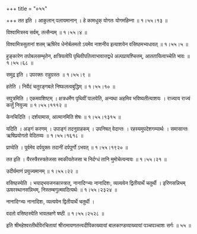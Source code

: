 +++
title = "०५५"

+++
तत इति । आकुलान् पलायमानान् । हे कामधुक् योगतः योगमहिम्ना  ॥  १।५५।१३ ॥   

  

विश्वामित्रस्य सर्वम्, तत्सैन्यम्  ॥  १।५५।४ ॥   

  

विश्वामित्रसुतानां शतम् ऋषिरेव धेनोर्बलमतो ऽयमेव नाशनीय इत्याशयेन वसिष्ठमभ्यधावत्  ॥  १।५५।५ ॥   

  

हुङ्कारेण तपोबलसम्भृतेन, क्षत्रियत्वेपि पृथिवीपतित्वाभावात्तद्वधे अल्पप्रायश्चित्तम्, आततायित्वाच्चेति भावः  ॥  १।५५।६८ ॥   

  

समुद्र इति । उपरक्तः राहुग्रस्तः  ॥  १।५५।९ ॥   

  

हतेति । निर्वेदं चतुरङ्गबले निष्फलत्वबुद्धिम्  ॥  १।५५।१० ॥   

  

सपुत्रमिति । एकमवशिष्टम् । क्षत्रधर्मेण पृथिवीं पालयेति, अन्यथा अहमिव भविष्यतीत्याशयः । राज्याय राज्यं कर्त्तुं नियुज्य  ॥  १।५५।१११२ ॥   

  

केनचिदिति । दर्शयामास, आत्मानमिति शेषः  ॥  १।५५।१३१५ ॥   

  

यदिति । अङ्गं करणम् । उपाङ्गं तदनुग्राहकम् । उपनिषत् वेदान्तः । रहस्यमुपदेशगम्यार्थः । समासान्तः ऋषिप्रयोगतो वेदितव्यः  ॥  १।५५।१६१८ ॥   

  

प्राप्येति । पूर्वमेव दर्पयुक्तः तदानीं दर्पपूर्णो ऽभवत्  ॥  १।५५।१९२० ॥   

  

तत इति । यैरस्त्रैरस्त्रतेजसा स्वकीयतेजसा च निर्दग्धं तानि मुमोचेत्यन्वयः  ॥  १।५५।२१ ॥   

  

उदीर्यमाणं प्रयुज्यमानम्  ॥  १।५५।२२ ॥   

  

वसिष्ठस्येति । भयाद्भयजनकास्त्रात्, नानादिग्भ्यः नानादिशः, व्यत्ययेन द्वितीयार्थे चतुर्थी । इरिणसन्निभम् ऊषरस्थानसन्निभम्, निस्तम्बगुल्मवदित्यर्थः  ॥  १।५५।२३२४ ॥   

नानादिग्भ्यः नानादिशः, व्यत्ययेन द्वितीयार्थे चतुर्थी ।  

वदतो वसिष्ठस्येति भावलक्षणे षष्ठी  ॥  १।५५।२५२८ ॥   

  

इति श्रीमहेश्वरतीर्थविरचितायां श्रीरामायणतत्त्वदीपिकाख्यायां बालकाण्डव्याख्यायां पञ्चपञ्चाशः सर्गः  ॥  ५५  ॥   

  

  

